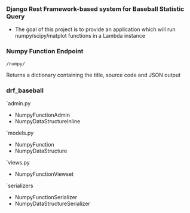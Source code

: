 ### Django Rest Framework-based system for Baseball Statistic Query

* The goal of this project is to provide an application which will run numpy/scipy/matplot functions in a Lambda instance

### Numpy Function Endpoint
`/numpy/`

Returns a dictionary containing the title, source code and JSON output

### drf_baseball

`admin.py
* NumpyFunctionAdmin
* NumpyDataStructureInline

`models.py
* NumpyFunction
* NumpyDataStructure

`views.py
* NumpyFunctionViewset

`serializers
* NumpyFunctionSerializer
* NumpyDataStructureSerializer

